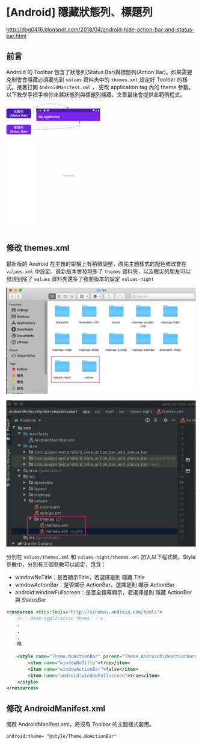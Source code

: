 
# [Android] 隱藏狀態列、標題列

http://dog0416.blogspot.com/2018/04/android-hide-action-bar-and-status-bar.html

## 前言
Android 的 Toolbar 包含了狀態列(Status Bar)與標題列(Action Bar)。如果需要克制會會隱藏必須要先到 `values` 資料夾中的 `themes.xml` 設定好 Toolbar 的樣式。接著打開 `AndroidManifest.xml` ， 更改 application tag 內的 theme 參數。以下教學手把手帶你來將狀態列與標題列隱藏，文章最後會提供此範例程式。

<img src="/images/posts/android/2021/img1100309-1.png" width="250px">

## 修改 themes.xml
最新版的 Android 在主題的架構上有稍微調整，原先主題樣式的配色修改會在 `values.xml` 中設定。最新版本會發現多了 `themes` 資料夾，以及眼尖的朋友可以發現到除了 `values` 資料夾還多了夜間版本的設定 `values-night`

![](/images/posts/android/2021/img1100309-2.png)

![](/images/posts/android/2021/img1100309-3.png)

分別在 `values/themes.xml` 和 `values-night/themes.xml` 加入以下程式碼。Style 參數中，分別有三個參數可以設定，包含：

 - windowNoTitle：是否顯示Title，若選擇是則 隱藏 Title
 - windowActionBar：是否顯示 ActionBar，選擇是則 顯示 ActionBar
 - android:windowFullscreen：是否全銀幕顯示，若選擇是則 隱藏 ActionBar 與 StatusBar

```xml
<resources xmlns:tools="http://schemas.android.com/tools">
    <!-- Base application theme. -->
    .
    .
    .
    略

    <style name="Theme.NoActionBar" parent="Theme.Androidhideactionbarandstatusbar">
        <item name="windowNoTitle">true</item>
        <item name="windowActionBar">false</item>
        <item name="android:windowFullscreen">true</item>
    </style>
</resources>
```

## 修改 AndroidManifest.xml
開啟 AndroidManifest.xml，將沒有 Toolbar 的主題樣式套用。

```xml
android:theme= "@style/Theme.NoActionBar"
```
